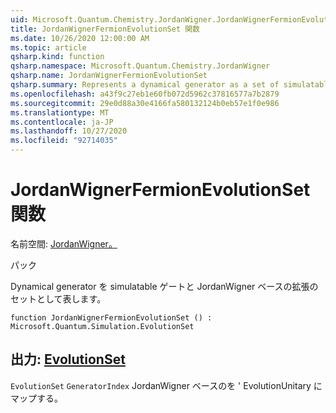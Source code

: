 ```yaml
---
uid: Microsoft.Quantum.Chemistry.JordanWigner.JordanWignerFermionEvolutionSet
title: JordanWignerFermionEvolutionSet 関数
ms.date: 10/26/2020 12:00:00 AM
ms.topic: article
qsharp.kind: function
qsharp.namespace: Microsoft.Quantum.Chemistry.JordanWigner
qsharp.name: JordanWignerFermionEvolutionSet
qsharp.summary: Represents a dynamical generator as a set of simulatable gates and an expansion in the JordanWigner basis.
ms.openlocfilehash: a43f9c27eb1e60fb072d5962c37816577a7b2879
ms.sourcegitcommit: 29e0d88a30e4166fa580132124b0eb57e1f0e986
ms.translationtype: MT
ms.contentlocale: ja-JP
ms.lasthandoff: 10/27/2020
ms.locfileid: "92714035"
---
```

# <a name="jordanwignerfermionevolutionset-function"></a>JordanWignerFermionEvolutionSet 関数

名前空間: [JordanWigner。](xref:Microsoft.Quantum.Chemistry.JordanWigner)

パック [](https://nuget.org/packages/)


Dynamical generator を simulatable ゲートと JordanWigner ベースの拡張のセットとして表します。

```qsharp
function JordanWignerFermionEvolutionSet () : Microsoft.Quantum.Simulation.EvolutionSet
```


## <a name="output--evolutionset"></a>出力: [EvolutionSet](xref:Microsoft.Quantum.Simulation.EvolutionSet)

`EvolutionSet` `GeneratorIndex` JordanWigner ベースのを ' EvolutionUnitary にマップする。